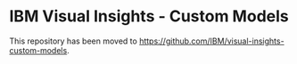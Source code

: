 # IBM Visual Insights - Custom Models

This repository has been moved to https://github.com/IBM/visual-insights-custom-models.
